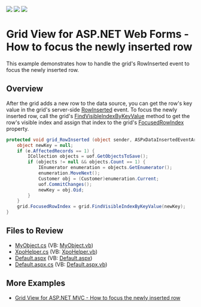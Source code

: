 <!-- default badges list -->
![](https://img.shields.io/endpoint?url=https://codecentral.devexpress.com/api/v1/VersionRange/128534272/15.1.3%2B)
[![](https://img.shields.io/badge/Open_in_DevExpress_Support_Center-FF7200?style=flat-square&logo=DevExpress&logoColor=white)](https://supportcenter.devexpress.com/ticket/details/E3588)
[![](https://img.shields.io/badge/📖_How_to_use_DevExpress_Examples-e9f6fc?style=flat-square)](https://docs.devexpress.com/GeneralInformation/403183)
<!-- default badges end -->
# Grid View for ASP.NET Web Forms - How to focus the newly inserted row

This example demonstrates how to handle the grid's RowInserted event to focus the newly inserted row.

## Overview

After the grid adds a new row to the data source, you can get the row's key value in the grid's server-side [RowInserted](https://docs.devexpress.com/AspNet/DevExpress.Web.ASPxGridView.RowInserted) event. To focus the newly inserted row, call the grid's [FindVisibleIndexByKeyValue](https://docs.devexpress.com/AspNet/DevExpress.Web.ASPxGridBase.FindVisibleIndexByKeyValue(System.Object)) method to get the row's visible index and assign that index to the grid's [FocusedRowIndex](https://docs.devexpress.com/AspNet/DevExpress.Web.ASPxGridView.FocusedRowIndex) property.

```csharp
protected void grid_RowInserted (object sender, ASPxDataInsertedEventArgs e) {
    object newKey = null;
    if (e.AffectedRecords == 1) {
        ICollection objects = uof.GetObjectsToSave();
        if (objects != null && objects.Count == 1) {
            IEnumerator enumeration = objects.GetEnumerator();
            enumeration.MoveNext();
            Customer obj = (Customer)enumeration.Current;
            uof.CommitChanges();
            newKey = obj.Oid;
        }
    }
    grid.FocusedRowIndex = grid.FindVisibleIndexByKeyValue(newKey);
}
```

## Files to Review

* [MyObject.cs](./CS/WebSite/App_Code/MyObject.cs) (VB: [MyObject.vb](./VB/WebSite/App_Code/MyObject.vb))
* [XpoHelper.cs](./CS/WebSite/App_Code/XpoHelper.cs) (VB: [XpoHelper.vb](./VB/WebSite/App_Code/XpoHelper.vb))
* [Default.aspx](./CS/WebSite/Default.aspx) (VB: [Default.aspx](./VB/WebSite/Default.aspx))
* [Default.aspx.cs](./CS/WebSite/Default.aspx.cs) (VB: [Default.aspx.vb](./VB/WebSite/Default.aspx.vb))

## More Examples

* [Grid View for ASP.NET MVC - How to focus the newly inserted row](https://github.com/DevExpress-Examples/gridview-how-to-focus-a-newly-inserted-row-e4787)
